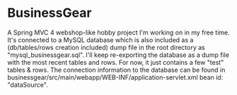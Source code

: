 # BusinessGear

A Spring MVC 4 webshop-like hobby project I'm working on in my free time. It's connected to a MySQL database which is also included as a (db/tables/rows creation included) dump file in the root directory as "mysql_businessgear.sql". I'll keep re-exporting the database as a dump file with the most recent tables and rows. For now, it just contains a few "test" tables & rows. The connection information to the database can be found in businessgear/src/main/webapp/WEB-INF/application-servlet.xml bean id: "dataSource".
